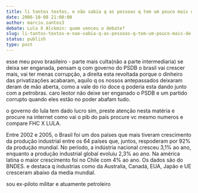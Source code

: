 ```yaml
---
title: li tantos textos, e não sabia q as pessoas q tem um pouco mais de cultura se deixam ser enganadas pela elite. 
date: 2006-10-08 21:00:00
author: marcio.santos3
debate: Lula X Alckmin: quem venceu o debate?
slug: li-tantos-textos-e-nao-sabia-q-as-pessoas-q-tem-um-pouco-mais-de-cultura-se-deixam-ser-enganadas-pela-elite
status: publish 
type: post
---
```


esse meu povo brasileiro - parte mais culta(não a parte intermediaria) se deixa ser enganada, pensam q com governo do PSDB o brasil vai crescer mais, vai ter menas corrupção, a direita esta revoltada porque o dinheiro das privatizações acabaram, aquilo q os nossos antepassados deixaram deram de mão aberta, como a vale do rio doce q poderia esta dando junto com a petrobras. caro leotor não deixe ser enganado o PSDB e um partido corrupto quando eles estão no poder abafam tudo.


o governo do lula tem dado lucro sim, preste atenção nesta matéria e procure na internet como vai o pib do país procure vc mesmo numeros e compare FHC X LULA. 


Entre 2002 e 2005, o Brasil foi um dos países que mais tiveram crescimento da produção industrial entre os 64 países que, juntos, respoderam por 92% da produção mundial. No período, a indústria nacional cresceu 3,1% ao ano, enquanto a produção industrial global evoluiu 2,3% ao ano. Na américa latina o maior crescimento foi no Chile com 4% ao ano. Os dados são do BNDES. e destaca q industrias como da Australia, Canadá, EUA, Japão e UE cresceram abaixo da media mundial.


sou ex-piloto militar e atuamente petroleiro


